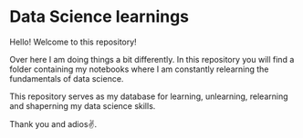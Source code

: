 # Data Science learnings

Hello!
Welcome to this repository!

Over here I am doing things a bit differently. In this repository you will find a folder containing my notebooks where I am constantly relearning the fundamentals of data science. 

This repository serves as my database for learning, unlearning, relearning and shaperning my data science skills.

Thank you and adios✌.